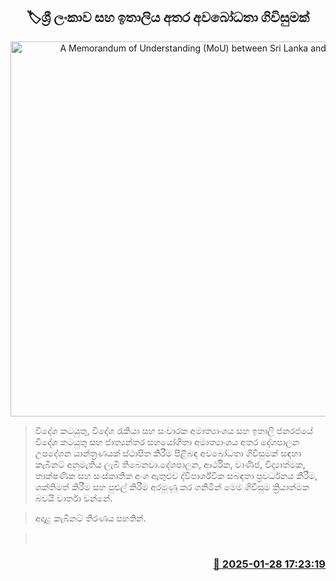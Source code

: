 <p align='center'><b><h2 align='center' title='A Memorandum of Understanding (MoU) between Sri Lanka and Italy'>🏷ශ්‍රී ලංකාව සහ ඉතාලිය අතර අවබෝධතා ගිවිසුමක්</h2></b></p>
<p align='center'><img src='https://helakuru.sgp1.cdn.digitaloceanspaces.com/esana/images/lib/cabinet-updates[1].jpg' width='600' alt='A Memorandum of Understanding (MoU) between Sri Lanka and Italy'></p>

> විදේශ කටයුතු, විදේශ රැකියා සහ සංචාරක අමාත්‍යාංශය සහ ඉතාලි ජනරජයේ විදේශ කටයුතු සහ ජාත්‍යන්තර සහයෝගිතා අමාත්‍යාංශය අතර දේශපාලන උපදේශන යාන්ත්‍රණයක් ස්ථාපිත කිරීම පිළිබඳ අවබෝධතා ගිවිසුමක් සඳහා කැබිනට් අනුමැතිය ලැබී තිබෙනවා.දේශපාලන, ආර්ථික, වාණිජ, විද්‍යාත්මක, තාක්ෂණික සහ සංස්කෘතික අංශ ඇතුළුව ද්විපාර්ශ්වික සබඳතා ප්‍රවර්ධනය කිරීම, ශක්තිමත් කිරීම සහ පුළුල් කිරීම අරමුණු කර ගනිමින් මෙම ගිවිසුම ක්‍රියාත්මක බවයි වාර්තා වන්නේ.

> අදාළ කැබිනට් තීරණය පහතින්.

>  



<h3 align='right'><a href='https://www.helakuru.lk/esana/p/106962/'>📅 2025-01-28 17:23:19</a></h3>
